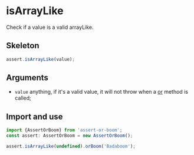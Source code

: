 # isArrayLike

Check if a value is a valid arrayLike.

## Skeleton

```ts
assert.isArrayLike(value);
```

## Arguments

- `value` anything, if it's a valid value, it will not throw when a [or](../or.md) method is called;

## Import and use

```ts
import {AssertOrBoom} from 'assert-or-boom';
const assert: AssertOrBoom = new AssertOrBoom();

assert.isArrayLike(undefined).orBoom('Badaboom');
```
